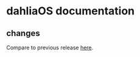 # dahliaOS documentation

## changes

Compare to previous release [here](https://github.com/dahliaOS/documentation/compare/v220425...v220502).
